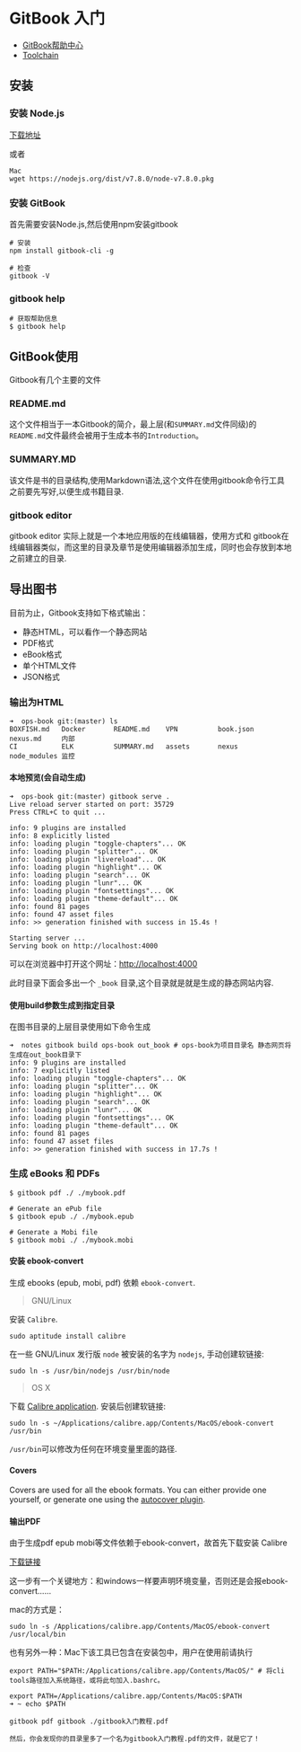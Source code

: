 # GitBook 入门

- [GitBook帮助中心](https://help.gitbook.com/)
- [Toolchain](https://toolchain.gitbook.com/)

## 安装

### 安装 Node.js

[下载地址](https://nodejs.org/zh-cn/)

或者

    Mac
    wget https://nodejs.org/dist/v7.8.0/node-v7.8.0.pkg

### 安装 GitBook

首先需要安装Node.js,然后使用npm安装gitbook

```shell
# 安装
npm install gitbook-cli -g

# 检查
gitbook -V
```

### gitbook help

```shell
# 获取帮助信息
$ gitbook help
```

## GitBook使用

Gitbook有几个主要的文件

### README.md

这个文件相当于一本Gitbook的简介，最上层(和`SUMMARY.md`文件同级)的`README.md`文件最终会被用于生成本书的`Introduction`。

### SUMMARY.MD

该文件是书的目录结构,使用Markdown语法,这个文件在使用gitbook命令行工具之前要先写好,以便生成书籍目录.

### gitbook editor

gitbook editor 实际上就是一个本地应用版的在线编辑器，使用方式和 gitbook在线编辑器类似，而这里的目录及章节是使用编辑器添加生成，同时也会存放到本地之前建立的目录.

## 导出图书

目前为止，Gitbook支持如下格式输出：

* 静态HTML，可以看作一个静态网站
* PDF格式
* eBook格式
* 单个HTML文件
* JSON格式

### 输出为HTML

```shell
➜  ops-book git:(master) ls
BOXFISH.md   Docker       README.md    VPN          book.json    nexus.md     内部
CI           ELK          SUMMARY.md   assets       nexus        node_modules 监控
```

#### 本地预览(会自动生成)

```shell
➜  ops-book git:(master) gitbook serve .
Live reload server started on port: 35729
Press CTRL+C to quit ...

info: 9 plugins are installed
info: 8 explicitly listed
info: loading plugin "toggle-chapters"... OK
info: loading plugin "splitter"... OK
info: loading plugin "livereload"... OK
info: loading plugin "highlight"... OK
info: loading plugin "search"... OK
info: loading plugin "lunr"... OK
info: loading plugin "fontsettings"... OK
info: loading plugin "theme-default"... OK
info: found 81 pages
info: found 47 asset files
info: >> generation finished with success in 15.4s !

Starting server ...
Serving book on http://localhost:4000
```

可以在浏览器中打开这个网址：[http://localhost:4000](http://localhost:4000)

此时目录下面会多出一个 `_book` 目录,这个目录就是就是生成的静态网站内容.

#### 使用build参数生成到指定目录

在图书目录的上层目录使用如下命令生成

```shell
➜  notes gitbook build ops-book out_book # ops-book为项目目录名 静态网页将生成在out_book目录下
info: 9 plugins are installed
info: 7 explicitly listed
info: loading plugin "toggle-chapters"... OK
info: loading plugin "splitter"... OK
info: loading plugin "highlight"... OK
info: loading plugin "search"... OK
info: loading plugin "lunr"... OK
info: loading plugin "fontsettings"... OK
info: loading plugin "theme-default"... OK
info: found 81 pages
info: found 47 asset files
info: >> generation finished with success in 17.7s !
```

### 生成 eBooks 和 PDFs

```shell
$ gitbook pdf ./ ./mybook.pdf

# Generate an ePub file
$ gitbook epub ./ ./mybook.epub

# Generate a Mobi file
$ gitbook mobi ./ ./mybook.mobi
```

#### 安装 ebook-convert

生成 ebooks (epub, mobi, pdf) 依赖 `ebook-convert`.

> GNU/Linux

安装 `Calibre`.

    sudo aptitude install calibre

在一些 GNU/Linux 发行版 `node` 被安装的名字为 `nodejs`, 手动创建软链接:

    sudo ln -s /usr/bin/nodejs /usr/bin/node

> OS X

下载 [Calibre application](https://calibre-ebook.com/download). 安装后创建软链接:

    sudo ln -s ~/Applications/calibre.app/Contents/MacOS/ebook-convert /usr/bin

`/usr/bin`可以修改为任何在环境变量里面的路径.

#### Covers

Covers are used for all the ebook formats. You can either provide one yourself, or generate one using the [autocover plugin](https://plugins.gitbook.com/plugin/autocover).

#### 输出PDF

由于生成pdf epub mobi等文件依赖于ebook-convert，故首先下载安装 Calibre

[下载链接](http://calibre-ebook.com/download)

这一步有一个关键地方：和windows一样要声明环境变量，否则还是会报ebook-convert......

mac的方式是：

    sudo ln -s /Applications/calibre.app/Contents/MacOS/ebook-convert /usr/local/bin

也有另外一种：Mac下该工具已包含在安装包中，用户在使用前请执行

```shell
export PATH="$PATH:/Applications/calibre.app/Contents/MacOS/" # 将cli tools路径加入系统路径，或将此句加入.bashrc。

export PATH=/Applications/calibre.app/Contents/MacOS:$PATH
➜ ~ echo $PATH
```

```shell
gitbook pdf gitbook ./gitbook入门教程.pdf

然后，你会发现你的目录里多了一个名为gitbook入门教程.pdf的文件，就是它了！
```

